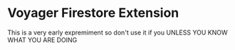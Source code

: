 # Voyager Firestore Extension

This is a very early expremiment so don't use it if you UNLESS YOU KNOW WHAT YOU ARE DOING